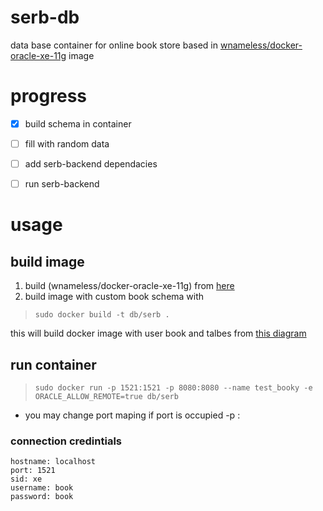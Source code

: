 # serb-db 
data base container for online book store based in [wnameless/docker-oracle-xe-11g](https://github.com/wnameless/docker-oracle-xe-11g) image

# progress 
- [x] build schema in container
- [ ] fill with random data
- [ ] add serb-backend dependacies
- [ ] run serb-backend



# usage
## build image 
1. build (wnameless/docker-oracle-xe-11g) from [here](https://github.com/wnameless/docker-oracle-xe-11g#installationlocal)
2. build image with custom book schema with
>`sudo docker build -t db/serb .`

this will build docker image with user book and talbes from [this diagram](doc/schema_diagram.pdf)

## run container
>`sudo docker run -p 1521:1521 -p 8080:8080 --name test_booky -e ORACLE_ALLOW_REMOTE=true db/serb`

* you may change port maping if port is occupied  -p <local port>:<container port>

### connection credintials
```
hostname: localhost
port: 1521
sid: xe
username: book
password: book
```

